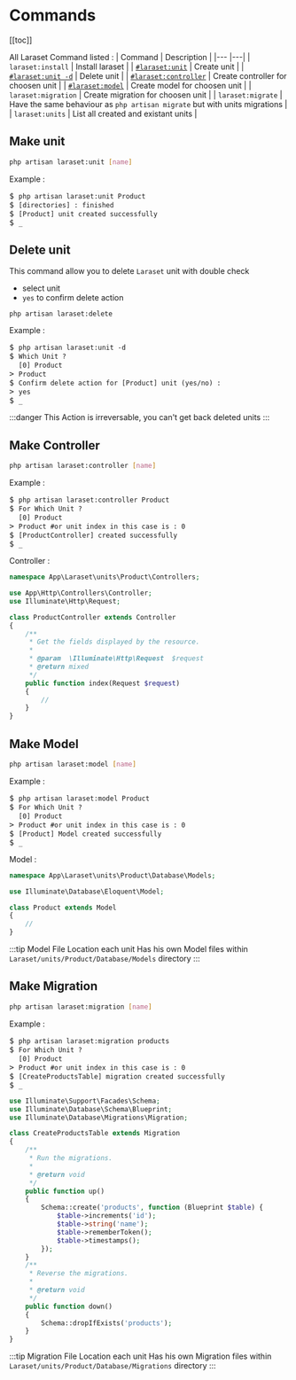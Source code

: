 # Commands 
[[toc]]

All Laraset Command listed :
| Command | Description |
|---                                        |---|
| `laraset:install`                         | Install laraset |
| [`#laraset:unit`](#make-unit)             | Create unit |
| [`#laraset:unit -d`](#delete-unit)        | Delete unit |
| [`#laraset:controller`](#make-controller) | Create controller for choosen unit |
| [`#laraset:model`](#make-model)           | Create model for choosen unit |
| `laraset:migration`                       | Create migration for choosen unit |
| `laraset:migrate`                         | Have the same behaviour as `php artisan migrate` but with units migrations |
| `laraset:units`                           | List all created and existant units |


## Make unit
```bash
php artisan laraset:unit [name]
```
<div class="console-containter">
    Example :
<pre class="console-code">
<m>$ </m><code>php artisan <span class="code">laraset:unit</span> Product</code>
<m>$ </m><code><span class="success">[directories] : finished</span></code>
<m>$ </m><code><span class="info">[Product] unit created successfully</span></code>
<m>$ </m><code>_</code>
</pre>
</div>

## Delete unit 
This command allow you to delete `Laraset` unit with double check
- select unit
- `yes` to confirm delete action
```
php artisan laraset:delete
```

<div class="console-containter">
    Example :
<pre class="console-code">
<m>$ </m><code>php artisan <span class="code">laraset:unit -d</span></code>
<m>$ </m><code class="question"><span class="success">Which Unit ?</span></code>
<m>  </m><code><span>[0] Product</span></code>
<m>> </m><code>Product</code>
<m>$ </m><code class="question"><span class="success">Confirm delete action for [Product] unit (yes/no) :</span></code>
<m>> </m><code>yes</code>
<m>$ </m><code>_</code>
</pre>
</div>

:::danger 
This Action is irreversable, you can't get back deleted units
:::

## Make Controller
```bash
php artisan laraset:controller [name]
```

<div class="console-containter">
    Example :
<pre class="console-code">
<m>$ </m><code>php artisan <span class="code">laraset:controller</span> Product</code>
<m>$ </m><code class="question"><span class="success">For Which Unit ?</span></code>
<m>  </m><code><span>[0] Product</span></code>
<m>> </m><code>Product <span class="comment">#or unit index in this case is : 0</span></code>
<m>$ </m><code><span class="info">[ProductController] created successfully</span></code>
<m>$ </m><code>_</code>
</pre>
</div>

Controller :
```php
namespace App\Laraset\units\Product\Controllers;

use App\Http\Controllers\Controller;
use Illuminate\Http\Request;

class ProductController extends Controller
{
    /**
     * Get the fields displayed by the resource.
     *
     * @param  \Illuminate\Http\Request  $request
     * @return mixed
     */
    public function index(Request $request)
    {
        //
    }
}
```

## Make Model
```bash
php artisan laraset:model [name]
```

<div class="console-containter">
    Example :
<pre class="console-code">
<m>$ </m><code>php artisan <span class="code">laraset:model</span> Product</code>
<m>$ </m><code class="question"><span class="success">For Which Unit ?</span></code>
<m>  </m><code><span>[0] Product</span></code>
<m>> </m><code>Product <span class="comment">#or unit index in this case is : 0</span></code>
<m>$ </m><code><span class="info">[Product] Model created successfully</span></code>
<m>$ </m><code>_</code>
</pre>
</div>
Model :

```php
namespace App\Laraset\units\Product\Database\Models;

use Illuminate\Database\Eloquent\Model;

class Product extends Model
{
    //
}
```
:::tip Model File Location
each unit Has his own Model files within `Laraset/units/Product/Database/Models` directory
:::
## Make Migration
```bash
php artisan laraset:migration [name]
```

<div class="console-containter">
    Example :
<pre class="console-code">
<m>$ </m><code>php artisan <span class="code">laraset:migration</span> products</code>
<m>$ </m><code class="question"><span class="success">For Which Unit ?</span></code>
<m>  </m><code><span>[0] Product</span></code>
<m>> </m><code>Product <span class="comment">#or unit index in this case is : 0</span></code>
<m>$ </m><code><span class="info">[CreateProductsTable] migration created successfully</span></code>
<m>$ </m><code>_</code>
</pre>
</div>

```php
use Illuminate\Support\Facades\Schema;
use Illuminate\Database\Schema\Blueprint;
use Illuminate\Database\Migrations\Migration;

class CreateProductsTable extends Migration
{
    /**
     * Run the migrations.
     *
     * @return void
     */
    public function up()
    {
        Schema::create('products', function (Blueprint $table) {
            $table->increments('id');
            $table->string('name');
            $table->rememberToken();
            $table->timestamps();
        });
    }
    /**
     * Reverse the migrations.
     *
     * @return void
     */
    public function down()
    {
        Schema::dropIfExists('products');
    }
}
```
:::tip Migration File Location
each unit Has his own Migration files within `Laraset/units/Product/Database/Migrations` directory
:::
